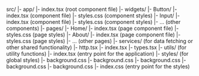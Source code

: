 src/
|- app/
   |- index.tsx (root component file)
|- widgets/
   |- Button/
      |- index.tsx (component file)
      |- styles.css (component styles)
   |- Input/
      |- index.tsx (component file)
      |- styles.css (component styles)
   |- ... (other components)
|- pages/
   |- Home/
      |- index.tsx (page component file)
      |- styles.css (page styles)
   |- About/
      |- index.tsx (page component file)
      |- styles.css (page styles)
   |- ... (other pages)
|- services/ (for data fetching or other shared functionality)
   |- http.tsx
   |- index.tsx
   |- types.tsx
|- utils/ (for utility functions)
|- index.tsx (entry point for the application)
|- styles/ (for global styles)
   |- background.css
   |- background.css
   |- background.css
   |- background.css
   |- background.css
|- index.css (entry point for the styles)
